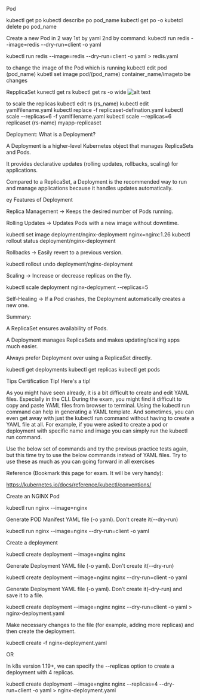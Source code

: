 Pod

kubectl get po
kubectl describe po pod_name
kubectl get po -o 
kubetcl delete po pod_name

Create a new Pod 
in 2 way
1st by yaml
2nd by command:
kubectl run redis --image=redis --dry-run=client -o yaml

kubectl run redis --image=redis --dry-run=client -o yaml > redis.yaml

to change the image of the Pod which is running
kubectl edit pod (pod_name)
kubetl set  image pod/(pod_name) container_name/imageto be changes


RepplicaSet
kunectl get rs
 kubectl get rs -o wide
 ![alt text](image.png)

 


to scale the replicas
kubectl edit rs (rs_name)
kubectl edit yamlfilename.yaml
kubectl replace -f replicaset-defination.yaml
kubectl scale --replicas=6 -f yamlfilename.yaml
kubectl scale --replicas=6 replicaset (rs-name) myapp-replicaset

Deployment:
What is a Deployment?

A Deployment is a higher-level Kubernetes object that manages ReplicaSets and Pods.

It provides declarative updates (rolling updates, rollbacks, scaling) for applications.

Compared to a ReplicaSet, a Deployment is the recommended way to run and manage applications because it handles updates automatically.


ey Features of Deployment

Replica Management → Keeps the desired number of Pods running.

Rolling Updates → Updates Pods with a new image without downtime.

kubectl set image deployment/nginx-deployment nginx=nginx:1.26
kubectl rollout status deployment/nginx-deployment


Rollbacks → Easily revert to a previous version.

kubectl rollout undo deployment/nginx-deployment


Scaling → Increase or decrease replicas on the fly.

kubectl scale deployment nginx-deployment --replicas=5


Self-Healing → If a Pod crashes, the Deployment automatically creates a new one.

Summary:

A ReplicaSet ensures availability of Pods.

A Deployment manages ReplicaSets and makes updating/scaling apps much easier.

Always prefer Deployment over using a ReplicaSet directly.

kubectl get deployments
kubectl get replicas
kubectl get pods

Tips
Certification Tip!
Here's a tip!

As you might have seen already, it is a bit difficult to create and edit YAML files. Especially in the CLI. During the exam, you might find it difficult to copy and paste YAML files from browser to terminal. Using the kubectl run command can help in generating a YAML template. And sometimes, you can even get away with just the kubectl run command without having to create a YAML file at all. For example, if you were asked to create a pod or deployment with specific name and image you can simply run the kubectl run command.

Use the below set of commands and try the previous practice tests again, but this time try to use the below commands instead of YAML files. Try to use these as much as you can going forward in all exercises

Reference (Bookmark this page for exam. It will be very handy):

https://kubernetes.io/docs/reference/kubectl/conventions/

Create an NGINX Pod

kubectl run nginx --image=nginx

Generate POD Manifest YAML file (-o yaml). Don't create it(--dry-run)

kubectl run nginx --image=nginx --dry-run=client -o yaml

Create a deployment

kubectl create deployment --image=nginx nginx

Generate Deployment YAML file (-o yaml). Don't create it(--dry-run)

kubectl create deployment --image=nginx nginx --dry-run=client -o yaml

Generate Deployment YAML file (-o yaml). Don’t create it(–dry-run) and save it to a file.

kubectl create deployment --image=nginx nginx --dry-run=client -o yaml > nginx-deployment.yaml

Make necessary changes to the file (for example, adding more replicas) and then create the deployment.

kubectl create -f nginx-deployment.yaml



OR

In k8s version 1.19+, we can specify the --replicas option to create a deployment with 4 replicas.

kubectl create deployment --image=nginx nginx --replicas=4 --dry-run=client -o yaml > nginx-deployment.yaml

